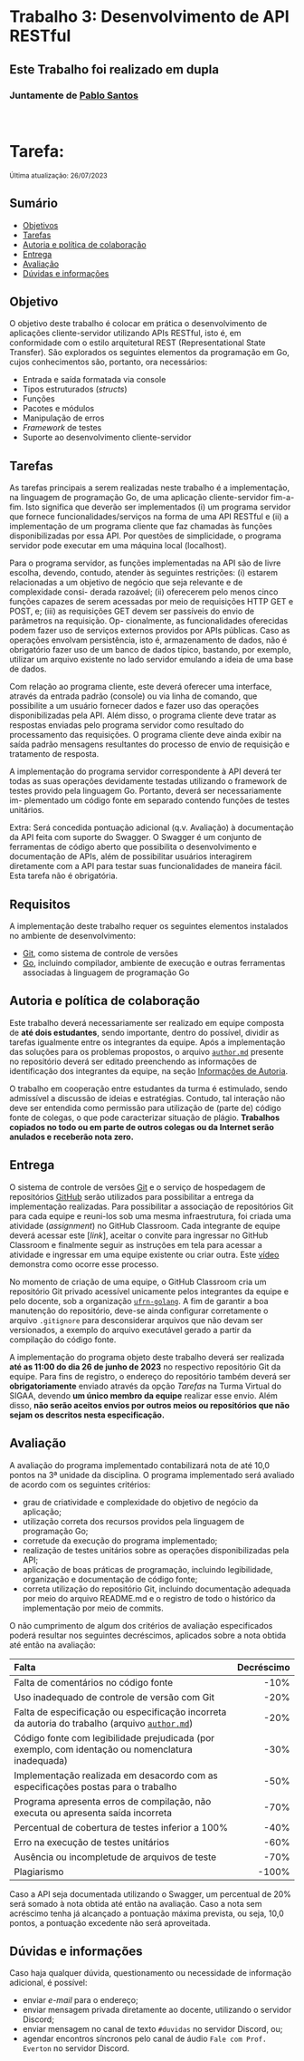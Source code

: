 # Trabalho 3: Desenvolvimento de API RESTful

## Este Trabalho foi realizado em dupla

### Juntamente de [Pablo Santos](https://github.com/BiscuI)

<br>

# Tarefa:

<sub>Última atualização: 26/07/2023</sub>

## Sumário

- [Objetivos](#objetivo)
- [Tarefas](#tarefas)
- [Autoria e política de colaboração](#autoria-e-política-de-colaboração)
- [Entrega](#entrega)
- [Avaliação](#avaliação)
- [Dúvidas e informações](#dúvidas-e-informações)

## Objetivo

O objetivo deste trabalho é colocar em prática o desenvolvimento de aplicações cliente-servidor utilizando APIs
RESTful, isto é, em conformidade com o estilo arquitetural REST (Representational State Transfer). São explorados
os seguintes elementos da programação em Go, cujos conhecimentos são, portanto, ora necessários:

- Entrada e saída formatada via console
- Tipos estruturados (_structs_)
- Funções
- Pacotes e módulos
- Manipulação de erros
- _Framework_ de testes
- Suporte ao desenvolvimento cliente-servidor

## Tarefas

As tarefas principais a serem realizadas neste trabalho é a implementação, na linguagem de programação Go, de
uma aplicação cliente-servidor fim-a-fim. Isto significa que deverão ser implementados (i) um programa servidor que
fornece funcionalidades/serviços na forma de uma API RESTful e (ii) a implementação de um programa cliente que
faz chamadas às funções disponibilizadas por essa API. Por questões de simplicidade, o programa servidor pode
executar em uma máquina local (localhost).

Para o programa servidor, as funções implementadas na API são de livre escolha, devendo, contudo, atender às
seguintes restrições: (i) estarem relacionadas a um objetivo de negócio que seja relevante e de complexidade consi-
derada razoável; (ii) oferecerem pelo menos cinco funções capazes de serem acessadas por meio de requisições
HTTP GET e POST, e; (iii) as requisições GET devem ser passíveis do envio de parâmetros na requisição. Op-
cionalmente, as funcionalidades oferecidas podem fazer uso de serviços externos providos por APIs públicas. Caso
as operações envolvam persistência, isto é, armazenamento de dados, não é obrigatório fazer uso de um banco de
dados típico, bastando, por exemplo, utilizar um arquivo existente no lado servidor emulando a ideia de uma base
de dados.

Com relação ao programa cliente, este deverá oferecer uma interface, através da entrada padrão (console) ou via
linha de comando, que possibilite a um usuário fornecer dados e fazer uso das operações disponibilizadas pela
API. Além disso, o programa cliente deve tratar as respostas enviadas pelo programa servidor como resultado do
processamento das requisições. O programa cliente deve ainda exibir na saída padrão mensagens resultantes do
processo de envio de requisição e tratamento de resposta.

A implementação do programa servidor correspondente à API deverá ter todas as suas operações devidamente
testadas utilizando o framework de testes provido pela linguagem Go. Portanto, deverá ser necessariamente im-
plementado um código fonte em separado contendo funções de testes unitários.

Extra: Será concedida pontuação adicional (q.v. Avaliação) à documentação da API feita com suporte do Swagger.
O Swagger é um conjunto de ferramentas de código aberto que possibilita o desenvolvimento e documentação de
APIs, além de possibilitar usuários interagirem diretamente com a API para testar suas funcionalidades de maneira
fácil. Esta tarefa não é obrigatória.

## Requisitos

A implementação deste trabalho requer os seguintes elementos instalados no ambiente de desenvolvimento:

- [Git](https://git-scm.com), como sistema de controle de versões
- [Go](https://go.dev), incluindo compilador, ambiente de execução e outras ferramentas associadas à linguagem de programação Go

## Autoria e política de colaboração

Este trabalho deverá necessariamente ser realizado em equipe composta de **até dois estudantes**, sendo importante, dentro do possível, dividir as tarefas igualmente entre os integrantes da equipe. Após a implementação das soluções para os problemas propostos, o arquivo [`author.md`](author.md) presente no repositório deverá ser editado preenchendo as informações de identificação dos integrantes da equipe, na seção [Informações de Autoria](author.md#identificação-de-autoria).

O trabalho em cooperação entre estudantes da turma é estimulado, sendo admissível a discussão de ideias e estratégias. Contudo, tal interação não deve ser entendida como permissão para utilização de (parte de) código fonte de colegas, o que pode caracterizar situação de plágio. **Trabalhos copiados no todo ou em parte de outros colegas ou da Internet serão anulados e receberão nota zero.**

## Entrega

O sistema de controle de versões [Git](https://git-scm.com) e o serviço de hospedagem de repositórios [GitHub](https://git-scm.com) serão utilizados para possibilitar a entrega da implementação realizadas. Para possibilitar a associação de repositórios Git para cada equipe e reuni-los sob uma mesma infraestrutura, foi criada uma atividade (_assignment_) no GitHub Classroom. Cada integrante de equipe deverá acessar este [_link_], aceitar o convite para ingressar no GitHub Classroom e finalmente seguir as instruções em tela para acessar a atividade e ingressar em uma equipe existente ou criar outra. Este [vídeo](https://youtu.be/ObaFRGp_Eko) demonstra como ocorre esse processo.

No momento de criação de uma equipe, o GitHub Classroom cria um repositório Git privado acessível unicamente pelos integrantes da equipe e pelo docente, sob a organização [`ufrn-golang`](https://github.com/ufrn-golang). A fim de garantir a boa manutenção do repositório, deve-se ainda configurar corretamente o arquivo `.gitignore` para desconsiderar arquivos que não devam ser versionados, a exemplo do arquivo executável gerado a partir da compilação do código fonte.

A implementação do programa objeto deste trabalho deverá ser realizada **até as 11:00 do dia 26 de junho de 2023** no respectivo repositório Git da equipe. Para fins de registro, o endereço do repositório também deverá ser **obrigatoriamente** enviado através da opção _Tarefas_ na Turma Virtual do SIGAA, devendo **um único membro da equipe** realizar esse envio. Além disso, **não serão aceitos envios por outros meios ou repositórios que não sejam os descritos nesta especificação.**

## Avaliação

A avaliação do programa implementado contabilizará nota de até 10,0 pontos na 3ª unidade da disciplina. O
programa implementado será avaliado de acordo com os seguintes critérios:

- grau de criatividade e complexidade do objetivo de negócio da aplicação;
- utilização correta dos recursos providos pela linguagem de programação Go;
- corretude da execução do programa implementado;
- realização de testes unitários sobre as operações disponibilizadas pela API;
- aplicação de boas práticas de programação, incluindo legibilidade, organização e documentação de código fonte;
- correta utilização do repositório Git, incluindo documentação adequada por meio do arquivo README.md e o
  registro de todo o histórico da implementação por meio de commits.

O não cumprimento de algum dos critérios de avaliação especificados poderá resultar nos seguintes decréscimos,
aplicados sobre a nota obtida até então na avaliação:

| Falta                                                                                                       | Decréscimo |
| :---------------------------------------------------------------------------------------------------------- | ---------: |
| Falta de comentários no código fonte                                                                        |       -10% |
| Uso inadequado de controle de versão com Git                                                                |       -20% |
| Falta de especificação ou especificação incorreta da autoria do trabalho (arquivo [`author.md`](author.md)) |       -20% |
| Código fonte com legibilidade prejudicada (por exemplo, com identação ou nomenclatura inadequada)           |       -30% |
| Implementação realizada em desacordo com as especificações postas para o trabalho                           |       -50% |
| Programa apresenta erros de compilação, não executa ou apresenta saída incorreta                            |       -70% |
| Percentual de cobertura de testes inferior a 100%                                                           |       -40% |
| Erro na execução de testes unitários                                                                        |       -60% |
| Ausência ou incompletude de arquivos de teste                                                               |       -70% |
| Plagiarismo                                                                                                 |      -100% |

Caso a API seja documentada utilizando o Swagger, um percentual de 20% será somado à nota obtida até então
na avaliação. Caso a nota sem acréscimo tenha já alcançado a pontuação máxima prevista, ou seja, 10,0 pontos, a
pontuação excedente não será aproveitada.

## Dúvidas e informações

Caso haja qualquer dúvida, questionamento ou necessidade de informação adicional, é possível:

- enviar _e-mail_ para o endereço;
- enviar mensagem privada diretamente ao docente, utilizando o servidor Discord;
- enviar mensagem no canal de texto `#duvidas` no servidor Discord, ou;
- agendar encontros síncronos pelo canal de áudio `Fale com Prof. Everton` no servidor Discord.
